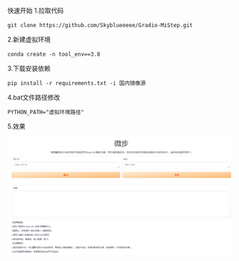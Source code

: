 快速开始
1.拉取代码

`git clone https://github.com/Skyblueeeee/Gradio-MiStep.git`

2.新建虚拟环境

`conda create -n tool_env==3.8`

3.下载安装依赖

`pip install -r requirements.txt -i 国内镜像源`

4.bat文件路径修改

`PYTHON_PATH="虚拟环境路径"`

5.效果

![](MiStep\log\imgs\1713233880652.jpg)